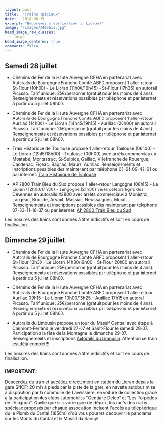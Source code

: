 ```yaml
---
layout: post
title:  "Trains spéciaux"
date:   2018-06-29
excerpt: "Embarquez à destination du Lioran!"
image: "/images/2403bis.jpg"
head_image_raw_classes:
  - image
head_image_centered: true
comments: false
---
```


## Samedi 28 juillet

* Chemins de Fer de la Haute Auvergne CFHA en partenariat avec Autorails de Bourgogne Franche Comté ABFC proposent 1 aller-retour St-Flour (10h00) - Le Lioran (11h00/16h45) - St-Flour (17h35) en autorail Picasso. Tarif unique: 25€/personne (gratuit pour les moins de 4 ans). Renseignements et réservations possibles par téléphone et par internet à partir du 5 juillet 08h00.

* Chemins de Fer de la Haute Auvergne CFHA en partenariat avec Autorails de Bourgogne Franche Comté ABFC proposent 1 aller-retour Aurillac (14h00) - Le Lioran (14h45/19h15) - Aurillac (20h00) en autorail Picasso. Tarif unique: 25€/personne (gratuit pour les moins de 4 ans). Renseignements et réservations possibles par téléphone et par internet à partir du 5 juillet 08h00.

* Train Historique de Toulouse propose 1 aller-retour Toulouse (06h00) - Le Lioran (12h15/18h00) - Toulouse (00h00) avec arrêts commerciaux à Montabé, Montastruc, St-Sulpice, Gaillac, Villefranche de Rouergue, Capdenac, Figeac, Bagnac, Maurs, Aurillac. Renseignements et inscriptions possibles dès maintenant par téléphone 05-61-09-42-61 ou par internet: [Train Historique de Toulouse](https://www.trainhistorique-toulouse.com/nos-voyages/le-lioran-en-auvergne/)

* AP 2800 Train Bleu du Sud propose 1 aller-retour Langogne (08h15) - Le Lioran (12h00/17h30) - Langogne (21h30) via la célèbre ligne des Cévennes en autorails X2800 avec arrêts commerciaux à Monistrol, Langeac, Brioude, Arvant, Massiac, Neussargues, Murat. Renseignements et inscriptions possibles dès maintenant par téléphone 07-83-11-16-37 ou par internet: [AP 2800 Train Bleu du Sud](https://www.helloasso.com/associations/ap2800/evenements/le-lioran-fete-la-montagne)

Les horaires des trains sont donnés à titre indicatifs et sont en cours de finalisation.

## Dimanche 29 juillet

* Chemins de Fer de la Haute Auvergne CFHA en partenariat avec Autorails de Bourgogne Franche Comté ABFC proposent 1 aller-retour St-Flour 13h30 - Le Lioran 14h30/19h00 - St-Flour 20h00 en autorail Picasso. Tarif unique: 25€/personne (gratuit pour les moins de 4 ans). Renseignements et réservations possibles par téléphone et par internet à partir du 5 juillet 08h00.

* Chemins de Fer de la Haute Auvergne CFHA en partenariat avec Autorails de Bourgogne Franche Comté ABFC proposent 1 aller-retour Aurillac 09h15 - Le Lioran 10h00/16h25 - Aurillac 17h15 en autorail Picasso. Tarif unique: 25€/personne (gratuit pour les moins de 4 ans). Renseignements et réservations possibles par téléphone et par internet à partir du 5 juillet 08h00.

* Autorails du Limousin propose un tour du Massif Central avec étape à Clermont-Ferrand le vendredi 27-07 et Saint-Flour le samedi 28-07. Participation à la fête de la Montagne le dimanche 29-07. Renseignements et inscriptions [Autorails du Limousin](http://www.autorail-limousin.fr/index.php/tour-massif-central). Attention ce train est déjà complet!!!

Les horaires des trains sont donnés à titre indicatifs et sont en cours de finalisation.

### IMPORTANT:
Descendez du train et accédez directement en station du Lioran depuis la gare SNCF: 20 min à pieds par la piste de la gare, en navette autobus mise à disposition par la commune de Laveissière, en voiture de collection grâce à la participation des clubs automobiles "Gentiane Delco" et "Les Torpedos de l'Alagnon".
Quelle que soit votre gare de départ, les tarifs des trains spéciaux proposés par chaque association incluent l'accès au téléphérique du le Plomb du Cantal (1856m) d'où vous pourrez découvrir le panorama sur les Monts du Cantal et le Massif du Sancy!
